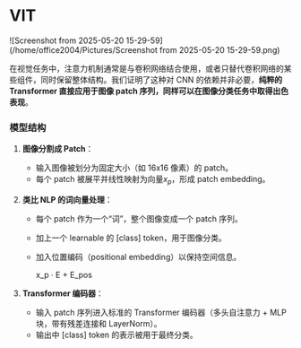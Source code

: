 # VIT

![Screenshot from 2025-05-20 15-29-59](/home/office2004/Pictures/Screenshot from 2025-05-20 15-29-59.png)

在视觉任务中，注意力机制通常是与卷积网络结合使用，或者只替代卷积网络的某些组件，同时保留整体结构。我们证明了这种对 CNN 的依赖并非必要，**纯粹的 Transformer 直接应用于图像 patch 序列，同样可以在图像分类任务中取得出色表现**。



### 模型结构

1. **图像分割成 Patch**：

   - 输入图像被划分为固定大小（如 16x16 像素）的 patch。
   - 每个 patch 被展平并线性映射为向量$x_p$，形成 patch embedding。

2. **类比 NLP 的词向量处理**：

   - 每个 patch 作为一个“词”，整个图像变成一个 patch 序列。

   - 加上一个 learnable 的 [class] token，用于图像分类。

   - 加入位置编码（positional embedding）以保持空间信息。

     x_p · E  +  E_pos

3. **Transformer 编码器**：

   - 输入 patch 序列进入标准的 Transformer 编码器（多头自注意力 + MLP 块，带有残差连接和 LayerNorm）。
   - 输出中 [class] token 的表示被用于最终分类。
